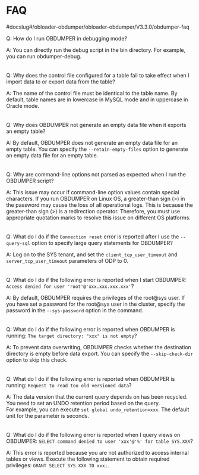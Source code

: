 FAQ 
========================
#docslug#/obloader-obdumper/obloader-obdumper/V3.3.0/obdumper-faq


Q: How do I run OBDUMPER in debugging mode? 

A: You can directly run the debug script in the bin directory. For example, you can run obdumper-debug. 
<br><br><br>
Q: Why does the control file configured for a table fail to take effect when I import data to or export data from the table? 

A: The name of the control file must be identical to the table name. By default, table names are in lowercase in MySQL mode and in uppercase in Oracle mode. 
<br><br><br>
Q: Why does OBDUMPER not generate an empty data file when it exports an empty table? 

A: By default, OBDUMPER does not generate an empty data file for an empty table. You can specify the `--retain-empty-files` option to generate an empty data file for an empty table. 
<br><br><br>
Q: Why are command-line options not parsed as expected when I run the OBDUMPER script? 

A: This issue may occur if command-line option values contain special characters. If you run OBDUMPER on Linux OS, a greater-than sign (\>) in the password may cause the loss of all operational logs. This is because the greater-than sign (\>) is a redirection operator. Therefore, you must use appropriate quotation marks to resolve this issue on different OS platforms. 
<br><br><br>
Q: What do I do if the `Connection reset` error is reported after I use the `--query-sql` option to specify large query statements for OBDUMPER? 

A: Log on to the SYS tenant, and set the `client_tcp_user_timeout` and `server_tcp_user_timeout` parameters of ODP to 0. 
<br><br><br>
Q: What do I do if the following error is reported when I start OBDUMPER: `Access denied for user 'root'@'xxx.xxx.xxx.xxx'`? 

A: By default, OBDUMPER requires the privileges of the root@sys user. If you have set a password for the root@sys user in the cluster, specify the password in the `--sys-password` option in the command. 
<br><br><br>
Q: What do I do if the following error is reported when OBDUMPER is running: `The target directory: "xxx" is not empty`? 

A: To prevent data overwriting, OBDUMPER checks whether the destination directory is empty before data export. You can specify the `--skip-check-dir` option to skip this check. 
<br><br><br>
Q: What do I do if the following error is reported when OBDUMPER is running: `Request to read too old versioned data`? 

A: The data version that the current query depends on has been recycled. You need to set an UNDO retention period based on the query. <br> For example, you can execute `set global undo_retention=xxx`. The default unit for the parameter is seconds. 
<br><br><br>
Q: What do I do if the following error is reported when I query views on OBDUMPER: `SELECT command denied to user 'xxx'@'%' for table SYS.XXX`? 

A: This error is reported because you are not authorized to access internal tables or views. Execute the following statement to obtain required privileges: `GRANT SELECT SYS.XXX TO xxx;`.

